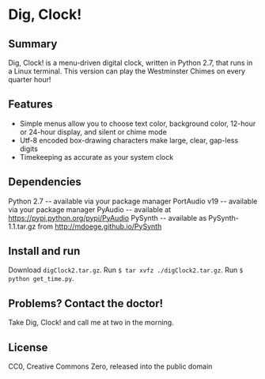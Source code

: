 # Dig, Clock!

## Summary

Dig, Clock! is a menu-driven digital clock, written in Python 2.7, that runs in a Linux terminal. This version can play the Westminster Chimes on every quarter hour!

## Features

* Simple menus allow you to choose text color, background color, 12-hour or 24-hour display, and silent or chime mode
* Utf-8 encoded box-drawing characters make large, clear, gap-less digits
* Timekeeping as accurate as your system clock

## Dependencies
Python 2.7 -- available via your package manager
PortAudio v19 -- available via your package manager
PyAudio -- available at https://pypi.python.org/pypi/PyAudio
PySynth -- available as PySynth-1.1.tar.gz from http://mdoege.github.io/PySynth

## Install and run
Download ```digClock2.tar.gz```. 
Run ```$ tar xvfz ./digClock2.tar.gz```.
Run ```$ python get_time.py```.

## Problems? Contact the doctor!
Take Dig, Clock! and call me at two in the morning.

## License
CC0, Creative Commons Zero, released into the public domain
